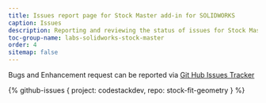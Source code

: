 ```yaml
---
title: Issues report page for Stock Master add-in for SOLIDWORKS
caption: Issues
description: Reporting and reviewing the status of issues for Stock Master add-in for SOLIDWORKS
toc-group-name: labs-solidworks-stock-master
order: 4
sitemap: false
---
```

Bugs and Enhancement request can be reported via [Git Hub Issues Tracker](https://github.com/codestackdev/stock-fit-geometry/issues)

{% github-issues { project: codestackdev, repo: stock-fit-geometry } %}